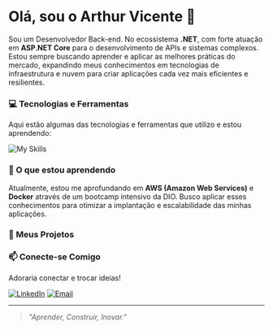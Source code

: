 # Olá, sou o Arthur Vicente 👋

Sou um Desenvolvedor Back-end. No ecossistema **.NET**, com forte atuação em **ASP.NET Core** para o desenvolvimento de APIs e sistemas complexos.
Estou sempre buscando aprender e aplicar as melhores práticas do mercado, expandindo meus conhecimentos em tecnologias de infraestrutura e nuvem para criar aplicações cada vez mais eficientes e resilientes.

### 💻 Tecnologias e Ferramentas

Aqui estão algumas das tecnologias e ferramentas que utilizo e estou aprendendo:

![My Skills](https://skillicons.dev/icons?i=cs,dotnet,aspnetcore,mysql,docker,aws,git,vscode,github)

### 🌱 O que estou aprendendo

Atualmente, estou me aprofundando em **AWS (Amazon Web Services)** e **Docker** através de um bootcamp intensivo da DIO. Busco aplicar esses conhecimentos para otimizar a implantação e escalabilidade das minhas aplicações.

### 🚀 Meus Projetos


### 📫 Conecte-se Comigo

Adoraria conectar e trocar ideias!

[![LinkedIn](https://img.shields.io/badge/LinkedIn-0077B5?style=for-the-badge&logo=linkedin&logoColor=white)](https://www.linkedin.com/in/arthur-vicente-silva)
[![Email](https://img.shields.io/badge/Email-D14836?style=for-the-badge&logo=gmail&logoColor=white)](mailto:avs.arthurvicente@gmail.com)

---

> _"Aprender, Construir, Inovar."_
